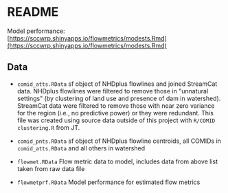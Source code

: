 # README

Model performance: [https://sccwrp.shinyapps.io/flowmetrics/modests.Rmd](https://sccwrp.shinyapps.io/flowmetrics/modests.Rmd)

## Data

* `comid_atts.RData` sf object of NHDplus flowlines and joined StreamCat data.  NHDplus flowlines were filtered to remove those in "unnatural settings" (by clustering of land use and presence of dam in watershed).  StreamCat data were filtered to remove those with near zero variance for the region (i.e., no predictive power) or they were redundant.  This file was created using source data outside of this project with `R/COMID clustering.R` from JT.

* `comid_pnts.RData` sf object of NHDplus flowline centroids, all COMIDs in `comid_atts.RData` and all others in watershed

* `flowmet.RData` Flow metric data to model, includes data from above list taken from raw data file

* `flowmetprf.RData` Model performance for estimated flow metrics
